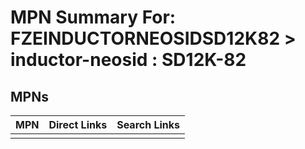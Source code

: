 



# MPN Summary For: FZEINDUCTORNEOSIDSD12K82 > inductor-neosid : SD12K-82

## MPNs
  

|MPN|Direct Links|Search Links|
| :--- | :--- | :--- |
||||
